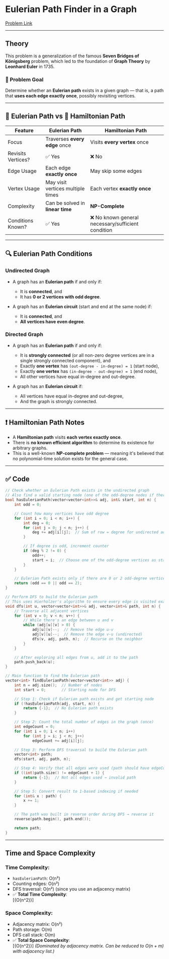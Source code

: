 # Eulerian Path Finder in a Graph

[Problem Link](https://www.geeksforgeeks.org/dsa/paths-travel-nodes-using-edgeseven-bridges-konigsberg/)

---

## Theory

This problem is a generalization of the famous **Seven Bridges of Königsberg** problem, which led to the foundation of **Graph Theory** by **Leonhard Euler** in 1735.

### 🧩 Problem Goal
Determine whether an **Eulerian path** exists in a given graph — that is, a path that **uses each edge exactly once**, possibly revisiting vertices.

---

## 🔄 Eulerian Path vs 🔂 Hamiltonian Path

| Feature                    | Eulerian Path                            | Hamiltonian Path                          |
|----------------------------|------------------------------------------|--------------------------------------------|
| Focus                      | Traverses **every edge** once            | Visits **every vertex** once               |
| Revisits Vertices?         | ✅ Yes                                    | ❌ No                                       |
| Edge Usage                 | Each edge **exactly once**               | May skip some edges                        |
| Vertex Usage               | May visit vertices multiple times        | Each vertex **exactly once**               |
| Complexity                 | Can be solved in **linear time**         | **NP-Complete**                            |
| Conditions Known?          | ✅ Yes                                    | ❌ No known general necessary/sufficient condition |

---

## 🔍 Eulerian Path Conditions

### Undirected Graph

- A graph has an **Eulerian path** if and only if:
  - It is **connected**, and
  - It has **0 or 2 vertices with odd degree**.

- A graph has an **Eulerian circuit** (start and end at the same node) if:
  - It is **connected**, and
  - **All vertices have even degree**.

### Directed Graph

- A graph has an **Eulerian path** if and only if:
  - It is **strongly connected** (or all non-zero degree vertices are in a single strongly connected component), and
  - Exactly **one vertex** has `(out-degree - in-degree) = 1` (start node),
  - Exactly **one vertex** has `(in-degree - out-degree) = 1` (end node),
  - All other vertices have equal in-degree and out-degree.

- A graph has an **Eulerian circuit** if:
  - All vertices have equal in-degree and out-degree,
  - And the graph is strongly connected.

---

## ❗ Hamiltonian Path Notes

- A **Hamiltonian path** visits **each vertex exactly once**.
- There is **no known efficient algorithm** to determine its existence for arbitrary graphs.
- This is a well-known **NP-complete problem** — meaning it's believed that no polynomial-time solution exists for the general case.

---

## ✅ Code
```cpp
// Check whether an Eulerian Path exists in the undirected graph
// Also find a valid starting node (one of the odd-degree nodes if there are two)
bool hasEulerianPath(vector<vector<int>>& adj, int& start, int n) {
    int odd = 0;

    // Count how many vertices have odd degree
    for (int i = 0; i < n; i++) {
        int deg = 0;
        for (int j = 0; j < n; j++) {
            deg += adj[i][j];  // Sum of row = degree for undirected adjacency matrix
        }

        // If degree is odd, increment counter
        if (deg % 2 != 0) {
            odd++;
            start = i;  // Choose one of the odd-degree vertices as starting point
        }
    }

    // Eulerian Path exists only if there are 0 or 2 odd-degree vertices
    return (odd == 0 || odd == 2);
}

// Perform DFS to build the Eulerian path
// This uses Hierholzer's algorithm to ensure every edge is visited exactly once
void dfs(int u, vector<vector<int>>& adj, vector<int>& path, int n) {
    // Traverse all adjacent vertices
    for (int v = 0; v < n; v++) {
        // While there's an edge between u and v
        while (adj[u][v] > 0) {
            adj[u][v]--;  // Remove the edge u-v
            adj[v][u]--;  // Remove the edge v-u (undirected)
            dfs(v, adj, path, n);  // Recurse on the neighbor
        }
    }

    // After exploring all edges from u, add it to the path
    path.push_back(u);
}

// Main function to find the Eulerian path
vector<int> findEulerianPath(vector<vector<int>> adj) {
    int n = adj.size();  // Number of nodes
    int start = 0;       // Starting node for DFS

    // Step 1: Check if Eulerian path exists and get starting node
    if (!hasEulerianPath(adj, start, n)) {
        return {-1};  // No Eulerian path exists
    }

    // Step 2: Count the total number of edges in the graph (once)
    int edgeCount = 0;
    for (int i = 0; i < n; i++)
        for (int j = i; j < n; j++)
            edgeCount += adj[i][j];

    // Step 3: Perform DFS traversal to build the Eulerian path
    vector<int> path;
    dfs(start, adj, path, n);

    // Step 4: Verify that all edges were used (path should have edgeCount + 1 vertices)
    if ((int)path.size() != edgeCount + 1) {
        return {-1};  // Not all edges used → invalid path
    }

    // Step 5: Convert result to 1-based indexing if needed
    for (int& x : path) {
        x += 1;
    }

    // The path was built in reverse order during DFS → reverse it
    reverse(path.begin(), path.end());

    return path;
}

```

---

## Time and Space Complexity

### Time Complexity:
- `hasEulerianPath`: O(n²)
- Counting edges: O(n²)
- DFS traversal: O(n²) (since you use an adjacency matrix)
- ✅ **Total Time Complexity**:  
  \[{O(n^2)}\]

### Space Complexity:
- Adjacency matrix: O(n²)
- Path storage: O(m)
- DFS call stack: O(m)
- ✅ **Total Space Complexity**:  
  \[{O(n^2)}\]
  *(Dominated by adjacency matrix. Can be reduced to O(n + m) with adjacency list.)*

